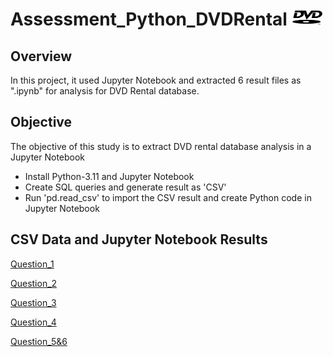 # Assessment_Python_DVDRental <img src="https://github.com/Stella-Ho/Assessment_SQL_DVDRental/blob/6adb6504f4cf14326be437e4a50e84d2896f8824/DVD_photo.png" width="50"> 

## Overview
In this project, it used Jupyter Notebook and extracted 6 result files as ".ipynb" for analysis for DVD Rental database.

## Objective
The objective of this study is to extract DVD rental database analysis in a Jupyter Notebook

- Install Python-3.11 and Jupyter Notebook
- Create SQL queries and generate result as 'CSV'
- Run 'pd.read_csv' to import the CSV result and create Python code in Jupyter Notebook

## CSV Data and Jupyter Notebook Results
[Question_1](https://github.com/Stella-Ho/Assessment_Python_DVDRental/tree/0d5601039cf0327ecd30a526171d77c8663c2db0/Question_01)

[Question_2](https://github.com/Stella-Ho/Assessment_Python_DVDRental/tree/63e3f65700182c1710e77eba18556f54c85a6ef8/Question_02)

[Question_3](https://github.com/Stella-Ho/Assessment_Python_DVDRental/tree/63e3f65700182c1710e77eba18556f54c85a6ef8/Question_03)

[Question_4](https://github.com/Stella-Ho/Assessment_Python_DVDRental/tree/63e3f65700182c1710e77eba18556f54c85a6ef8/Question_04)

[Question_5&6](https://github.com/Stella-Ho/Assessment_Python_DVDRental/tree/62ad4c6786d59962189ec3abc686e2194626c28e/Question_05%2606)
